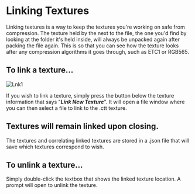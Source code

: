 # Linking Textures
 Linking textures is a way to keep the textures you're working on safe from compression. The texture held by the next to the file, the one you'd find by looking at the folder it's held inside, will always be unpacked again after packing the file again. This is so that you can see how the texture looks after any compression algorithms it goes through, such as ETC1 or RGB565.
#### 
## To link a texture...

![Lnk1](Help/Images/Lnk1.png)

 If you wish to link a texture, simply press the button below the texture information that says "__***Link New Texture***__". It will open a file window where you can then select a file to link to the .ctt texture.

## Textures will remain linked upon closing.
 The textures and correlating linked textures are stored in a .json file that will save which textures correspond to wish.

## To unlink a texture...
 Simply double-click the textbox that shows the linked texture location. A prompt will open to unlink the texture.